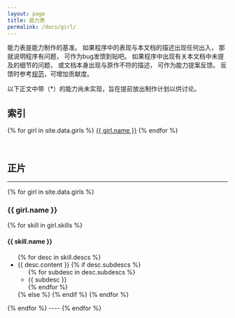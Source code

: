 ```yaml
---
layout: page
title: 能力表
permalink: /docs/girl/
---
```


能力表是能力制作的基准。
如果程序中的表现与本文档的描述出现任何出入，
那就说明程序有问题， 可作为bug发馈到贴吧。
如果程序中出现有关本文档中未提及的细节的问题，
或文档本身出现与原作不符的描述， 可作为能力提案反馈。
反馈时参考[规范](/feedback/)，可增加贡献度。

以下正文中带（\*）的能力尚未实现，旨在提前放出制作计划以供讨论。

## 索引

<p>
{% for girl in site.data.girls %}
<a style="white-space:nowrap" href="#{{ girl.id }}">{{ girl.name }}</a>
{% endfor %}
</p>

<br />

## 正片
----
{% for girl in site.data.girls %}
<h3><a name="{{ girl.id }}"></a>{{ girl.name }}</h3>
{% for skill in girl.skills %}
<h4> {{ skill.name }} </h4>
<ul>
{% for desc in skill.descs %}
<li>{{ desc.content }}
{% if desc.subdescs %}
<ul>
{% for subdesc in desc.subdescs %}
<li>{{ subdesc }}</li>
{% endfor %}
</ul></li>
{% else %}
</li>
{% endif %}
{% endfor %}
</ul>
{% endfor %}
----
{% endfor %}


